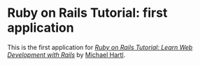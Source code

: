 # Ruby on Rails Tutorial: first application

This is the first application for [*Ruby on Rails Tutorial: Learn Web Development with Rails*](http://railstutorial.org/)
by [Michael Hartl](http://michaelhartl.com/).
